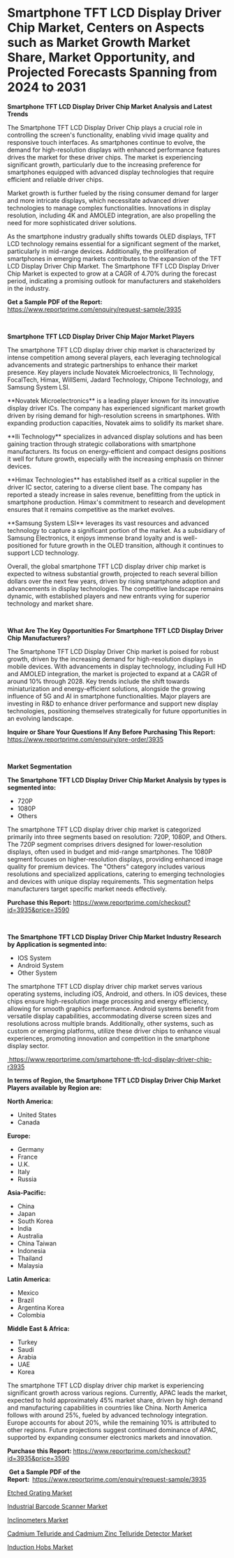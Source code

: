 <p><h1>Smartphone TFT LCD Display Driver Chip Market, Centers on Aspects such as Market Growth Market Share, Market Opportunity, and Projected Forecasts Spanning from 2024 to 2031</h1></p><p><strong>Smartphone TFT LCD Display Driver Chip Market Analysis and Latest Trends</strong></p>
<p><p>The Smartphone TFT LCD Display Driver Chip plays a crucial role in controlling the screen's functionality, enabling vivid image quality and responsive touch interfaces. As smartphones continue to evolve, the demand for high-resolution displays with enhanced performance features drives the market for these driver chips. The market is experiencing significant growth, particularly due to the increasing preference for smartphones equipped with advanced display technologies that require efficient and reliable driver chips.</p><p>Market growth is further fueled by the rising consumer demand for larger and more intricate displays, which necessitate advanced driver technologies to manage complex functionalities. Innovations in display resolution, including 4K and AMOLED integration, are also propelling the need for more sophisticated driver solutions. </p><p>As the smartphone industry gradually shifts towards OLED displays, TFT LCD technology remains essential for a significant segment of the market, particularly in mid-range devices. Additionally, the proliferation of smartphones in emerging markets contributes to the expansion of the TFT LCD Display Driver Chip Market. The Smartphone TFT LCD Display Driver Chip Market is expected to grow at a CAGR of 4.70% during the forecast period, indicating a promising outlook for manufacturers and stakeholders in the industry.</p></p>
<p><strong>Get a Sample PDF of the Report:&nbsp;</strong> <a href="https://www.reportprime.com/enquiry/request-sample/3935?utm_campaign=31&utm_medium=2&utm_source=Github&utm_content=ia&utm_term=24122024&utm_id=smartphone-tft-lcd-display-driver-chip">https://www.reportprime.com/enquiry/request-sample/3935</a></p>
<p>&nbsp;</p>
<p><strong>Smartphone TFT LCD Display Driver Chip Major Market Players</strong></p>
<p><p>The smartphone TFT LCD display driver chip market is characterized by intense competition among several players, each leveraging technological advancements and strategic partnerships to enhance their market presence. Key players include Novatek Microelectronics, Ili Technology, FocalTech, Himax, WillSemi, Jadard Technology, Chipone Technology, and Samsung System LSI.</p><p>**Novatek Microelectronics** is a leading player known for its innovative display driver ICs. The company has experienced significant market growth driven by rising demand for high-resolution screens in smartphones. With expanding production capacities, Novatek aims to solidify its market share.</p><p>**Ili Technology** specializes in advanced display solutions and has been gaining traction through strategic collaborations with smartphone manufacturers. Its focus on energy-efficient and compact designs positions it well for future growth, especially with the increasing emphasis on thinner devices.</p><p>**Himax Technologies** has established itself as a critical supplier in the driver IC sector, catering to a diverse client base. The company has reported a steady increase in sales revenue, benefitting from the uptick in smartphone production. Himax's commitment to research and development ensures that it remains competitive as the market evolves.</p><p>**Samsung System LSI** leverages its vast resources and advanced technology to capture a significant portion of the market. As a subsidiary of Samsung Electronics, it enjoys immense brand loyalty and is well-positioned for future growth in the OLED transition, although it continues to support LCD technology.</p><p>Overall, the global smartphone TFT LCD display driver chip market is expected to witness substantial growth, projected to reach several billion dollars over the next few years, driven by rising smartphone adoption and advancements in display technologies. The competitive landscape remains dynamic, with established players and new entrants vying for superior technology and market share.</p></p>
<p>&nbsp;</p>
<p><strong>What Are The Key Opportunities For Smartphone TFT LCD Display Driver Chip Manufacturers?</strong></p>
<p><p>The Smartphone TFT LCD Display Driver Chip market is poised for robust growth, driven by the increasing demand for high-resolution displays in mobile devices. With advancements in display technology, including Full HD and AMOLED integration, the market is projected to expand at a CAGR of around 10% through 2028. Key trends include the shift towards miniaturization and energy-efficient solutions, alongside the growing influence of 5G and AI in smartphone functionalities. Major players are investing in R&D to enhance driver performance and support new display technologies, positioning themselves strategically for future opportunities in an evolving landscape.</p></p>
<p><strong>Inquire or Share Your Questions If Any Before Purchasing This Report:</strong> <a href="https://www.reportprime.com/enquiry/pre-order/3935?utm_campaign=31&utm_medium=2&utm_source=Github&utm_content=ia&utm_term=24122024&utm_id=smartphone-tft-lcd-display-driver-chip">https://www.reportprime.com/enquiry/pre-order/3935</a></p>
<p>&nbsp;</p>
<p><strong>Market Segmentation</strong></p>
<p><strong>The Smartphone TFT LCD Display Driver Chip Market Analysis by types is segmented into:</strong></p>
<p><ul><li>720P</li><li>1080P</li><li>Others</li></ul></p>
<p><p>The smartphone TFT LCD display driver chip market is categorized primarily into three segments based on resolution: 720P, 1080P, and Others. The 720P segment comprises drivers designed for lower-resolution displays, often used in budget and mid-range smartphones. The 1080P segment focuses on higher-resolution displays, providing enhanced image quality for premium devices. The "Others" category includes various resolutions and specialized applications, catering to emerging technologies and devices with unique display requirements. This segmentation helps manufacturers target specific market needs effectively.</p></p>
<p><strong>Purchase this Report:&nbsp;</strong><a href="https://www.reportprime.com/checkout?id=3935&price=3590&utm_campaign=31&utm_medium=2&utm_source=Github&utm_content=ia&utm_term=24122024&utm_id=smartphone-tft-lcd-display-driver-chip">https://www.reportprime.com/checkout?id=3935&price=3590</a></p>
<p>&nbsp;</p>
<p><strong>The Smartphone TFT LCD Display Driver Chip Market Industry Research by Application is segmented into:</strong></p>
<p><ul><li>IOS System</li><li>Android System</li><li>Other System</li></ul></p>
<p><p>The smartphone TFT LCD display driver chip market serves various operating systems, including iOS, Android, and others. In iOS devices, these chips ensure high-resolution image processing and energy efficiency, allowing for smooth graphics performance. Android systems benefit from versatile display capabilities, accommodating diverse screen sizes and resolutions across multiple brands. Additionally, other systems, such as custom or emerging platforms, utilize these driver chips to enhance visual experiences, promoting innovation and competition in the smartphone display sector.</p></p>
<p><a href="https://www.reportprime.com/smartphone-tft-lcd-display-driver-chip-r3935?utm_campaign=31&utm_medium=2&utm_source=Github&utm_content=ia&utm_term=24122024&utm_id=smartphone-tft-lcd-display-driver-chip">&nbsp;https://www.reportprime.com/smartphone-tft-lcd-display-driver-chip-r3935</a></p>
<p><strong>In terms of Region, the Smartphone TFT LCD Display Driver Chip Market Players available by Region are:</strong></p>
<p>
    <p> <strong> North America: </strong>
        <ul>
            <li>United States</li>
            <li>Canada</li>
        </ul>
        </p> 
    <p> <strong> Europe: </strong>
        <ul>
            <li>Germany</li>
            <li>France</li>
            <li>U.K.</li>
            <li>Italy</li>
            <li>Russia</li>
        </ul>
        </p> 
    <p> <strong> Asia-Pacific: </strong>
        <ul>
            <li>China</li>
            <li>Japan</li>
            <li>South Korea</li>
            <li>India</li>
            <li>Australia</li>
            <li>China Taiwan</li>
            <li>Indonesia</li>
            <li>Thailand</li>
            <li>Malaysia</li>
        </ul>
        </p> 
    <p> <strong> Latin America: </strong>
        <ul>
            <li>Mexico</li>
            <li>Brazil</li>
            <li>Argentina Korea</li>
            <li>Colombia</li>
        </ul>
        </p> 
    <p> <strong> Middle East & Africa: </strong>
        <ul>
            <li>Turkey</li>
            <li>Saudi</li>
            <li>Arabia</li>
            <li>UAE</li>
            <li>Korea</li>
        </ul>
    </p>
    </p>
<p><p>The smartphone TFT LCD display driver chip market is experiencing significant growth across various regions. Currently, APAC leads the market, expected to hold approximately 45% market share, driven by high demand and manufacturing capabilities in countries like China. North America follows with around 25%, fueled by advanced technology integration. Europe accounts for about 20%, while the remaining 10% is attributed to other regions. Future projections suggest continued dominance of APAC, supported by expanding consumer electronics markets and innovation.</p></p>
<p><strong>Purchase this Report: </strong><a href="https://www.reportprime.com/checkout?id=3935&price=3590&utm_campaign=31&utm_medium=2&utm_source=Github&utm_content=ia&utm_term=24122024&utm_id=smartphone-tft-lcd-display-driver-chip">https://www.reportprime.com/checkout?id=3935&price=3590</a></p>
<p>&nbsp;<strong>Get a Sample PDF of the Report:&nbsp;&nbsp;</strong><a href="https://www.reportprime.com/enquiry/request-sample/3935?utm_campaign=31&utm_medium=2&utm_source=Github&utm_content=ia&utm_term=24122024&utm_id=smartphone-tft-lcd-display-driver-chip">https://www.reportprime.com/enquiry/request-sample/3935</a></p>
<p><strong></strong></p>
<p><p><a href="https://github.com/MonroeBullock54/Market-Research-Report-List-1/blob/main/etched-grating-market.md?utm_campaign=31&utm_medium=2&utm_source=Github&utm_content=ia&utm_term=24122024&utm_id=smartphone-tft-lcd-display-driver-chip">Etched Grating Market</a></p><p><a href="https://www.linkedin.com/pulse/providing-view-both-historical-trends-future-projections-ywple?utm_campaign=31&utm_medium=2&utm_source=Github&utm_content=ia&utm_term=24122024&utm_id=smartphone-tft-lcd-display-driver-chip">Industrial Barcode Scanner Market</a></p><p><a href="https://www.linkedin.com/pulse/inclinometers-market-analysis-witch-focus-key-drivers-obstacles-rdl1e?utm_campaign=31&utm_medium=2&utm_source=Github&utm_content=ia&utm_term=24122024&utm_id=smartphone-tft-lcd-display-driver-chip">Inclinometers Market</a></p><p><a href="https://github.com/juniordelafrance/Market-Research-Report-List-5/blob/main/cadmium-telluride-and-cadmium-zinc-telluride-detector-market.md?utm_campaign=31&utm_medium=2&utm_source=Github&utm_content=ia&utm_term=24122024&utm_id=smartphone-tft-lcd-display-driver-chip">Cadmium Telluride and Cadmium Zinc Telluride Detector Market</a></p><p><a href="https://www.linkedin.com/pulse/induction-hobs-market-scopeexpected-see-significant-increase-lapse?utm_campaign=31&utm_medium=2&utm_source=Github&utm_content=ia&utm_term=24122024&utm_id=smartphone-tft-lcd-display-driver-chip">Induction Hobs Market</a></p></p>